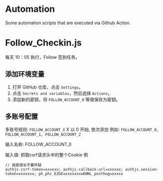 # Automation
Some automation scripts that are executed via Github Action.

# Follow_Checkin.js

每天 10：05 执行，Follow 签到任务。

## 添加环境变量

1. 打开 GitHub 仓库，点击 `Settings`。
2. 点击 `Secrets and variables`，然后选择 `Actions`。
3. 添加新的密钥，将 `FOLLOW_ACCOUNT_0` 等值保存为密钥。

## 多账号配置

多账号规则: `FOLLOW_ACCOUNT_X` X 以 0 开始, 依次添加 例如: `FOLLOW_ACCOUNT_0, FOLLOW_ACCOUNT_1, FOLLOW_ACCOUNT_2`

输入名称: FOLLOW_ACCOUNT_0

输入值: 抓取csrf请求头中的整个Cookie 例

```
// 就是很长不要怀疑
authjs.csrf-token=xxxxxx; authjs.callback-url=xxxxxx; authjs.session-token=xxxxxxx; ph_phc_EZGExxxxxxxxwEWNL_posthog=xxxxx
```




